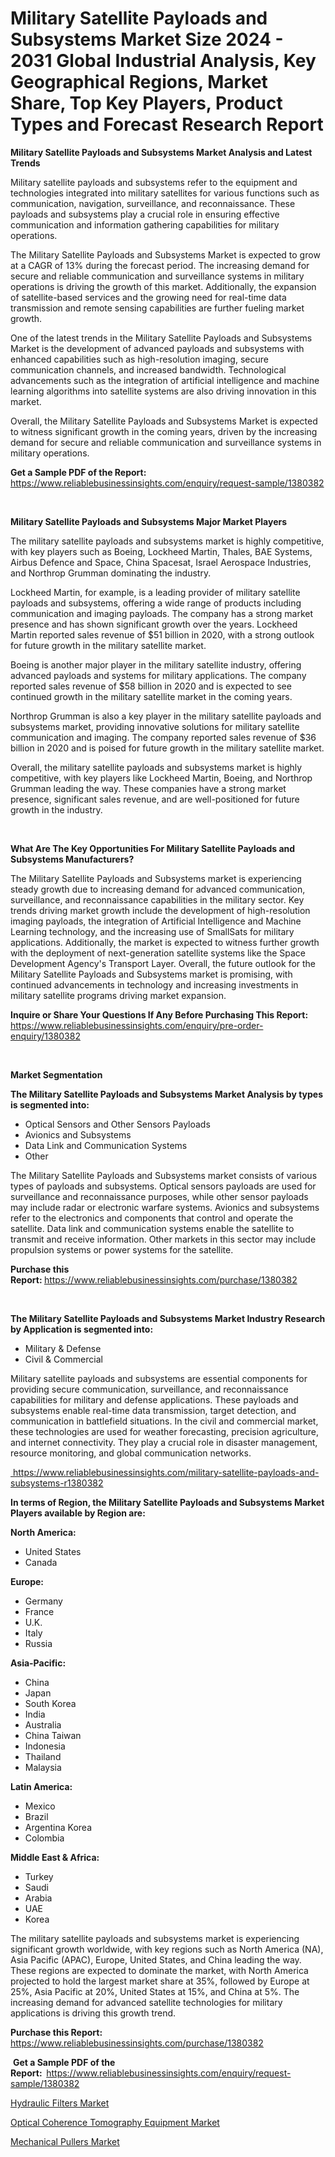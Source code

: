 <p><h1>Military Satellite Payloads and Subsystems Market Size 2024 - 2031 Global Industrial Analysis, Key Geographical Regions, Market Share, Top Key Players, Product Types and Forecast Research Report</h1></p><p><strong>Military Satellite Payloads and Subsystems Market Analysis and Latest Trends</strong></p>
<p><p>Military satellite payloads and subsystems refer to the equipment and technologies integrated into military satellites for various functions such as communication, navigation, surveillance, and reconnaissance. These payloads and subsystems play a crucial role in ensuring effective communication and information gathering capabilities for military operations.</p><p>The Military Satellite Payloads and Subsystems Market is expected to grow at a CAGR of 13% during the forecast period. The increasing demand for secure and reliable communication and surveillance systems in military operations is driving the growth of this market. Additionally, the expansion of satellite-based services and the growing need for real-time data transmission and remote sensing capabilities are further fueling market growth.</p><p>One of the latest trends in the Military Satellite Payloads and Subsystems Market is the development of advanced payloads and subsystems with enhanced capabilities such as high-resolution imaging, secure communication channels, and increased bandwidth. Technological advancements such as the integration of artificial intelligence and machine learning algorithms into satellite systems are also driving innovation in this market.</p><p>Overall, the Military Satellite Payloads and Subsystems Market is expected to witness significant growth in the coming years, driven by the increasing demand for secure and reliable communication and surveillance systems in military operations.</p></p>
<p><strong>Get a Sample PDF of the Report:&nbsp;</strong> <a href="https://www.reliablebusinessinsights.com/enquiry/request-sample/1380382">https://www.reliablebusinessinsights.com/enquiry/request-sample/1380382</a></p>
<p>&nbsp;</p>
<p><strong>Military Satellite Payloads and Subsystems Major Market Players</strong></p>
<p><p>The military satellite payloads and subsystems market is highly competitive, with key players such as Boeing, Lockheed Martin, Thales, BAE Systems, Airbus Defence and Space, China Spacesat, Israel Aerospace Industries, and Northrop Grumman dominating the industry.</p><p>Lockheed Martin, for example, is a leading provider of military satellite payloads and subsystems, offering a wide range of products including communication and imaging payloads. The company has a strong market presence and has shown significant growth over the years. Lockheed Martin reported sales revenue of $51 billion in 2020, with a strong outlook for future growth in the military satellite market.</p><p>Boeing is another major player in the military satellite industry, offering advanced payloads and systems for military applications. The company reported sales revenue of $58 billion in 2020 and is expected to see continued growth in the military satellite market in the coming years.</p><p>Northrop Grumman is also a key player in the military satellite payloads and subsystems market, providing innovative solutions for military satellite communication and imaging. The company reported sales revenue of $36 billion in 2020 and is poised for future growth in the military satellite market.</p><p>Overall, the military satellite payloads and subsystems market is highly competitive, with key players like Lockheed Martin, Boeing, and Northrop Grumman leading the way. These companies have a strong market presence, significant sales revenue, and are well-positioned for future growth in the industry.</p></p>
<p>&nbsp;</p>
<p><strong>What Are The Key Opportunities For Military Satellite Payloads and Subsystems Manufacturers?</strong></p>
<p><p>The Military Satellite Payloads and Subsystems market is experiencing steady growth due to increasing demand for advanced communication, surveillance, and reconnaissance capabilities in the military sector. Key trends driving market growth include the development of high-resolution imaging payloads, the integration of Artificial Intelligence and Machine Learning technology, and the increasing use of SmallSats for military applications. Additionally, the market is expected to witness further growth with the deployment of next-generation satellite systems like the Space Development Agency's Transport Layer. Overall, the future outlook for the Military Satellite Payloads and Subsystems market is promising, with continued advancements in technology and increasing investments in military satellite programs driving market expansion.</p></p>
<p><strong>Inquire or Share Your Questions If Any Before Purchasing This Report:</strong> <a href="https://www.reliablebusinessinsights.com/enquiry/pre-order-enquiry/1380382">https://www.reliablebusinessinsights.com/enquiry/pre-order-enquiry/1380382</a></p>
<p>&nbsp;</p>
<p><strong>Market Segmentation</strong></p>
<p><strong>The Military Satellite Payloads and Subsystems Market Analysis by types is segmented into:</strong></p>
<p><ul><li>Optical Sensors and Other Sensors Payloads</li><li>Avionics and Subsystems</li><li>Data Link and Communication Systems</li><li>Other</li></ul></p>
<p><p>The Military Satellite Payloads and Subsystems market consists of various types of payloads and subsystems. Optical sensors payloads are used for surveillance and reconnaissance purposes, while other sensor payloads may include radar or electronic warfare systems. Avionics and subsystems refer to the electronics and components that control and operate the satellite. Data link and communication systems enable the satellite to transmit and receive information. Other markets in this sector may include propulsion systems or power systems for the satellite.</p></p>
<p><strong>Purchase this Report:&nbsp;</strong><a href="https://www.reliablebusinessinsights.com/purchase/1380382">https://www.reliablebusinessinsights.com/purchase/1380382</a></p>
<p>&nbsp;</p>
<p><strong>The Military Satellite Payloads and Subsystems Market Industry Research by Application is segmented into:</strong></p>
<p><ul><li>Military & Defense</li><li>Civil & Commercial</li></ul></p>
<p><p>Military satellite payloads and subsystems are essential components for providing secure communication, surveillance, and reconnaissance capabilities for military and defense applications. These payloads and subsystems enable real-time data transmission, target detection, and communication in battlefield situations. In the civil and commercial market, these technologies are used for weather forecasting, precision agriculture, and internet connectivity. They play a crucial role in disaster management, resource monitoring, and global communication networks.</p></p>
<p><a href="https://www.reliablebusinessinsights.com/military-satellite-payloads-and-subsystems-r1380382">&nbsp;https://www.reliablebusinessinsights.com/military-satellite-payloads-and-subsystems-r1380382</a></p>
<p><strong>In terms of Region, the Military Satellite Payloads and Subsystems Market Players available by Region are:</strong></p>
<p>
    <p> <strong> North America: </strong>
        <ul>
            <li>United States</li>
            <li>Canada</li>
        </ul>
        </p> 
    <p> <strong> Europe: </strong>
        <ul>
            <li>Germany</li>
            <li>France</li>
            <li>U.K.</li>
            <li>Italy</li>
            <li>Russia</li>
        </ul>
        </p> 
    <p> <strong> Asia-Pacific: </strong>
        <ul>
            <li>China</li>
            <li>Japan</li>
            <li>South Korea</li>
            <li>India</li>
            <li>Australia</li>
            <li>China Taiwan</li>
            <li>Indonesia</li>
            <li>Thailand</li>
            <li>Malaysia</li>
        </ul>
        </p> 
    <p> <strong> Latin America: </strong>
        <ul>
            <li>Mexico</li>
            <li>Brazil</li>
            <li>Argentina Korea</li>
            <li>Colombia</li>
        </ul>
        </p> 
    <p> <strong> Middle East & Africa: </strong>
        <ul>
            <li>Turkey</li>
            <li>Saudi</li>
            <li>Arabia</li>
            <li>UAE</li>
            <li>Korea</li>
        </ul>
    </p>
    </p>
<p><p>The military satellite payloads and subsystems market is experiencing significant growth worldwide, with key regions such as North America (NA), Asia Pacific (APAC), Europe, United States, and China leading the way. These regions are expected to dominate the market, with North America projected to hold the largest market share at 35%, followed by Europe at 25%, Asia Pacific at 20%, United States at 15%, and China at 5%. The increasing demand for advanced satellite technologies for military applications is driving this growth trend.</p></p>
<p><strong>Purchase this Report: </strong><a href="https://www.reliablebusinessinsights.com/purchase/1380382">https://www.reliablebusinessinsights.com/purchase/1380382</a></p>
<p>&nbsp;<strong>Get a Sample PDF of the Report:&nbsp;&nbsp;</strong><a href="https://www.reliablebusinessinsights.com/enquiry/request-sample/1380382">https://www.reliablebusinessinsights.com/enquiry/request-sample/1380382</a></p>
<p><strong></strong></p>
<p><p><a href="https://github.com/qrkceaah30/Market-Research-Report-List-1/blob/main/hydraulic-filters-market.md">Hydraulic Filters Market</a></p><p><a href="https://github.com/caicuccucga/Market-Research-Report-List-1/blob/main/optical-coherence-tomography-equipment-market.md">Optical Coherence Tomography Equipment Market</a></p><p><a href="https://github.com/marshallymanow/Market-Research-Report-List-1/blob/main/mechanical-pullers-market.md">Mechanical Pullers Market</a></p></p>